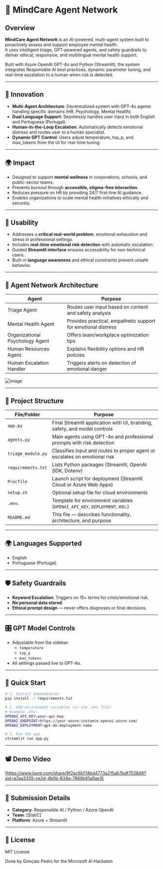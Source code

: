 # 🧠 MindCare Agent Network

## Overview
**MindCare Agent Network** is an AI-powered, multi-agent system built to proactively assess and support employee mental health.  
It uses intelligent triage, GPT-powered agents, and safety guardrails to deliver ethical, responsive, and multilingual mental health support.

Built with Azure OpenAI GPT-4o and Python (Streamlit), the system integrates Responsible AI best practices, dynamic parameter tuning, and real-time escalation to a human when risk is detected.

---

## 🔬 Innovation
- **Multi-Agent Architecture**: Decentralized system with GPT-4o agents handling specific domains (HR, Psychology, Mental Health).
- **Dual Language Support**: Seamlessly handles user input in both English and Portuguese (Portugal).
- **Human-in-the-Loop Escalation**: Automatically detects emotional distress and routes user to a human specialist.
- **Dynamic GPT Control**: Users adjust temperature, top_p, and max_tokens from the UI for real-time tuning.

---

## 🌍 Impact
- Designed to support **mental wellness** in corporations, schools, and public-sector teams.
- Prevents burnout through **accessible, stigma-free interaction**.
- Reduces pressure on HR by providing 24/7 first-line AI guidance.
- Enables organizations to scale mental health initiatives ethically and securely.

---

## 🧪 Usability
- Addresses a **critical real-world problem**: emotional exhaustion and stress in professional settings.
- Includes **real-time emotional risk detection** with automatic escalation.
- Guided **Streamlit interface** ensures accessibility for non-technical users.
- Built-in **language awareness** and ethical constraints prevent unsafe behavior.

---

## 👥 Agent Network Architecture

| Agent                     | Purpose                                                      |
|--------------------------|--------------------------------------------------------------|
| Triage Agent             | Routes user input based on content and safety analysis       |
| Mental Health Agent      | Provides practical, empathetic support for emotional distress|
| Organizational Psychology Agent | Offers team/workplace optimization tips          |
| Human Resources Agent    | Explains flexibility options and HR policies                 |
| Human Escalation Handler | Triggers alerts on detection of emotional danger             |


![image](https://github.com/user-attachments/assets/b4631e74-ba98-4fa5-b0b4-5f33a922be64)


---

## 📁 Project Structure

| File/Folder               | Purpose                                                                          |
|--------------------------|----------------------------------------------------------------------------------|
| `app.py`                 | Final Streamlit application with UI, branding, safety, and model controls        |
| `agents.py`              | Main agents using GPT-4o and professional prompts with risk detection     |
| `triage_module.py`       | Classifies input and routes to proper agent or escalates on emotional risk      |
| `requirements.txt`       | Lists Python packages (Streamlit, OpenAI SDK, Dotenv)                           |
| `Procfile`               | Launch script for deployment (Streamlit Cloud or Azure Web Apps)                |
| `setup.sh`               | Optional setup file for cloud environments                                      |
| `.env.`                  | Template for environment variables (`OPENAI_API_KEY`, `DEPLOYMENT`, etc.)      |
| `README.md`              | This file — describes functionality, architecture, and purpose                  |

---

## 🌍 Languages Supported
- English
- Portuguese (Portugal)

---

## 🛡️ Safety Guardrails
- **Keyword Escalation**: Triggers on 15+ terms for crisis/emotional risk.
- **No personal data stored**.
- **Ethical prompt design** — never offers diagnoses or final decisions.

---

## 🎛️ GPT Model Controls
- Adjustable from the sidebar:
  - `temperature`
  - `top_p`
  - `max_tokens`
- All settings passed live to GPT-4o.

---

## 🚀 Quick Start

```bash
# 1. Install dependencies
pip install -r requirements.txt

# 2. Add environment variables (or use .env file)
# Example .env:
OPENAI_API_KEY=your-api-key
OPENAI_ENDPOINT=https://your-azure-instance.openai.azure.com/
OPENAI_DEPLOYMENT=gpt-4o-deployment-name

# 3. Run the app
streamlit run app.py
```

---

## 📽️ Demo Video
[https://www.loom.com/share/9f2ac6b174bd4773a215ab7bdf753848?sid=a7aa3335-ce2d-4b0b-834a-7889b91a9ae3]

---

## 🧾 Submission Details
- **Category**: Responsible AI / Python / Azure OpenAI
- **Team**: [StatiC]
- **Platform**: Azure + Streamlit

---

## 📜 License
MIT License

Done by Gonçalo Pedro for the Microsoft AI Hackaton
